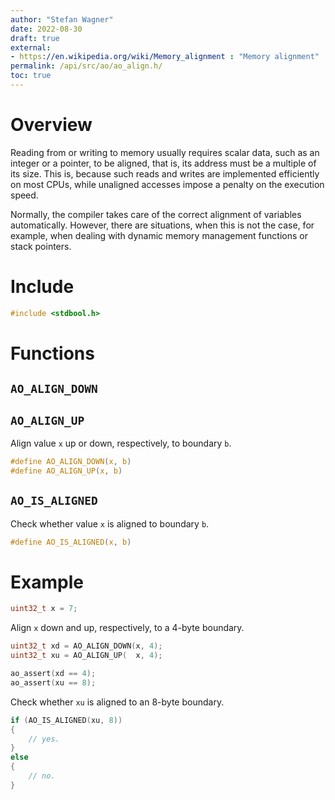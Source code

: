 ```yaml
---
author: "Stefan Wagner"
date: 2022-08-30
draft: true
external:
- https://en.wikipedia.org/wiki/Memory_alignment : "Memory alignment"
permalink: /api/src/ao/ao_align.h/
toc: true
---
```


# Overview

Reading from or writing to memory usually requires scalar data, such as an integer or a pointer, to be aligned, that is, its address must be a multiple of its size. This is, because such reads and writes are implemented efficiently on most CPUs, while unaligned accesses impose a penalty on the execution speed.

Normally, the compiler takes care of the correct alignment of variables automatically. However, there are situations, when this is not the case, for example, when dealing with dynamic memory management functions or stack pointers.

# Include

```c
#include <stdbool.h>
```

# Functions

## `AO_ALIGN_DOWN`
## `AO_ALIGN_UP`

Align value `x` up or down, respectively, to boundary `b`.

```c
#define AO_ALIGN_DOWN(x, b)
#define AO_ALIGN_UP(x, b)
```

## `AO_IS_ALIGNED`

Check whether value `x` is aligned to boundary `b`.

```c
#define AO_IS_ALIGNED(x, b)
```

# Example

```c
uint32_t x = 7;
```

Align `x` down and up, respectively, to a 4-byte boundary.

```c
uint32_t xd = AO_ALIGN_DOWN(x, 4);
uint32_t xu = AO_ALIGN_UP(  x, 4);
```

```c
ao_assert(xd == 4);
ao_assert(xu == 8);
```

Check whether `xu` is aligned to an 8-byte boundary.

```c
if (AO_IS_ALIGNED(xu, 8))
{
    // yes.
}
else
{
    // no.
}
```
